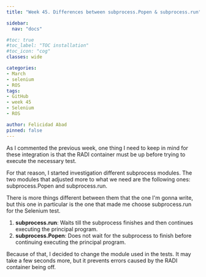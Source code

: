 ```yaml
---
title: "Week 45. Differences between subprocess.Popen & subprocess.run"

sidebar:
  nav: "docs"

#toc: true
#toc_label: "TOC installation"
#toc_icon: "cog"
classes: wide

categories:
- March
- selenium
- ROS
tags:
- GitHub
- week 45
- Selenium
- ROS

author: Felicidad Abad
pinned: false
---
```



As I commented the previous week, one thing I need to keep in mind for these integration is that the RADI container must be up before trying to execute the necessary test.

For that reason, I started investigation different subprocess modules. The two modules that adjusted more to what we need are the following ones: subprocess.Popen and subprocess.run.

There is more things different between them that the one I'm gonna write, but this one in particular is the one that made me choose subprocess.run for the Selenium test.

1. **subprocess.run**: Waits till the subprocess finishes and then continues executing the principal program.
1. **subprocess.Popen**: Does not wait for the subprocess to finish before continuing executing the principal program.

Because of that, I decided to change the module used in the tests. It may take a few seconds more, but it prevents errors caused by the RADI container being off.

